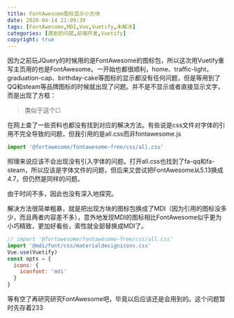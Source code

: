 ```yaml
---
title: FontAwesome图标显示小方块
date: 2020-04-14 21:09:39
tags: [FontAwesome,MDI,Vue,Vuetify,未解决]
categories: [遇到的问题,前端开发,Vuetify]
copyright: true
---
```


因为之前玩JQuery的时候用的是FontAwesome的图标包，所以这次用Vuetify重写主页用的也是FontAwesome。一开始也都很顺利，home、traffic-light、graduation-cap、birthday-cake等图标的显示都没有任何问题，但是等用到了QQ和steam等品牌图标的时候就出现了问题。并不是不显示或者直接显示文字，而是出现了方框：
<!--more-->
> 类似于这个☐

在网上查了一些资料也都没有找到对应的解决方法。有些说是css文件对字体的引用不完全导致的问题，但我引用的是all.css而非fontawesome.js

```javascript
import '@fortawesome/fontawesome-free/css/all.css'
```

照理来说应该不会出现没有引入字体的问题。打开all.css也找到了fa-qq和fa-steam，所以应该是字体文件的问题，但后来又尝试把FontAwesome从5.13换成4.7，但仍然是同样的问题。

由于时间不多，因此也没有深入地探究。

解决方法很简单粗暴，就是把出现方块的图标包换成了MDI（因为引用的图标没多少，而且两者内容差不多），意外地发现MDI的图标相比FontAwesome似乎更为小巧精致，更加好看些，索性就全部替换成MDI了。

```javascript
// import '@fortawesome/fontawesome-free/css/all.css'
import '@mdi/font/css/materialdesignicons.css'
Vue.use(Vuetify)
const opts = {
  icons: {
    iconfont: 'mdi'
  }
}

```

等有空了再研究研究FontAwesome吧，毕竟以后应该还是会用到的。这个问题暂时先存着233